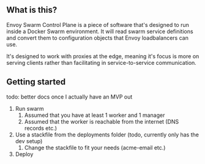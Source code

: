 ## What is this? 
Envoy Swarm Control Plane is a piece of software that's designed to run inside a Docker Swarm environment.
It will read swarm service definitions and convert them to configuration objects that Envoy loadbalancers can use.

It's designed to work with proxies at the edge, meaning it's focus is more on serving clients 
rather than facilitating in service-to-service communication. 

## Getting started

todo: better docs once I actually have an MVP out

1. Run swarm
    1. Assumed that you have at least 1 worker and 1 manager
    1. Assumed that the worker is reachable from the internet (DNS records etc.)
1. Use a stackfile from the deployments folder (todo, currently only has the dev setup)
    1. Change the stackfile to fit your needs (acme-email etc.)
1. Deploy

